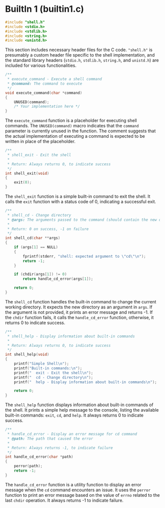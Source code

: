 # BuiltIn 1 (builtin1.c)
```c
#include "shell.h"
#include <stdio.h>
#include <stdlib.h>
#include <string.h>
#include <unistd.h>
```

This section includes necessary header files for the C code. `"shell.h"` is presumably a custom header file specific to the shell implementation, and the standard library headers (`stdio.h`, `stdlib.h`, `string.h`, and `unistd.h`) are included for various functionalities.

```c
/**
 * execute_command - Execute a shell command
 * @command: The command to execute
 */
void execute_command(char *command)
{
    UNUSED(command);
    /* Your implementation here */
}
```

The `execute_command` function is a placeholder for executing shell commands. The `UNUSED(command)` macro indicates that the `command` parameter is currently unused in the function. The comment suggests that the actual implementation of executing a command is expected to be written in place of the placeholder.

```c
/**
 * shell_exit - Exit the shell
 *
 * Return: Always returns 0, to indicate success
 */
int shell_exit(void)
{
    exit(0);
}
```

The `shell_exit` function is a simple built-in command to exit the shell. It calls the `exit` function with a status code of 0, indicating a successful exit.

```c
/**
 * shell_cd - Change directory
 * @args: The arguments passed to the command (should contain the new directory)
 *
 * Return: 0 on success, -1 on failure
 */
int shell_cd(char **args)
{
    if (args[1] == NULL)
    {
        fprintf(stderr, "shell: expected argument to \"cd\"\n");
        return -1;
    }

    if (chdir(args[1]) != 0)
        return handle_cd_error(args[1]);

    return 0;
}
```

The `shell_cd` function handles the built-in command to change the current working directory. It expects the new directory as an argument in `args`. If the argument is not provided, it prints an error message and returns -1. If the `chdir` function fails, it calls the `handle_cd_error` function, otherwise, it returns 0 to indicate success.

```c
/**
 * shell_help - Display information about built-in commands
 *
 * Return: Always returns 0, to indicate success
 */
int shell_help(void)
{
    printf("Simple Shell\n");
    printf("Built-in commands:\n");
    printf("  exit - Exit the shell\n");
    printf("  cd - Change directory\n");
    printf("  help - Display information about built-in commands\n");

    return 0;
}
```

The `shell_help` function displays information about built-in commands of the shell. It prints a simple help message to the console, listing the available built-in commands: `exit`, `cd`, and `help`. It always returns 0 to indicate success.

```c
/**
 * handle_cd_error - Display an error message for cd command
 * @path: The path that caused the error
 *
 * Return: Always returns -1, to indicate failure
 */
int handle_cd_error(char *path)
{
    perror(path);
    return -1;
}
```

The `handle_cd_error` function is a utility function to display an error message when the `cd` command encounters an issue. It uses the `perror` function to print an error message based on the value of `errno` related to the last `chdir` operation. It always returns -1 to indicate failure.
